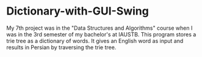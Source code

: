 # Dictionary-with-GUI-Swing

My 7th project was in the "Data Structures and Algorithms" course when I was in the 3rd semester of my bachelor's at IAUSTB. This program stores a trie tree as a dictionary of words. It gives an English word as input and results in Persian by traversing the trie tree.



